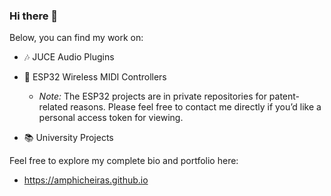 ### Hi there 👋

Below, you can find my work on:

- 🎶 JUCE Audio Plugins

- 🔭 ESP32 Wireless MIDI Controllers
  - _Note:_ The ESP32 projects are in private repositories for patent-related reasons. Please feel free to contact me directly if you’d like a personal access token for viewing.

- 📚 University Projects

Feel free to explore my complete bio and portfolio here:

- https://amphicheiras.github.io
